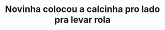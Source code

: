 ---
layout: post
title: Novinha colocou a calcinha pro lado pra levar rola
thumb: novinha-colocou-a-calcinha-pro-lado-pra-levar-rola
duration: "09:04"
permalink: /:title
video: https://www.xvideos.com/embedframe/68629327
categories: anal, cumshot, cum, teen, hardcore, creampie, amateur, pussyfucking, cuckold, big-cock, bbc, gozando, casada, apertada, novinha, nao-aguentou, calcinha-pro-lado, namorada-gulosa, nao-aguentou-5-minutos
---